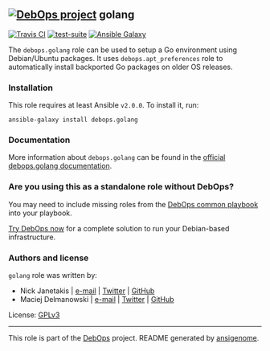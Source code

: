 ## [![DebOps project](http://debops.org/images/debops-small.png)](http://debops.org) golang

<!-- This file was generated by Ansigenome. Do not edit this file directly but
     instead have a look at the files in the ./meta/ directory. -->

[![Travis CI](http://img.shields.io/travis/debops/ansible-golang.svg?style=flat)](http://travis-ci.org/debops/ansible-golang)
[![test-suite](http://img.shields.io/badge/test--suite-ansible--golang-blue.svg?style=flat)](https://github.com/debops/test-suite/tree/master/ansible-golang/)
[![Ansible Galaxy](http://img.shields.io/badge/galaxy-debops.golang-660198.svg?style=flat)](https://galaxy.ansible.com/debops/golang)


The `debops.golang` role can be used to setup a Go environment using
Debian/Ubuntu packages. It uses `debops.apt_preferences` role to
automatically install backported Go packages on older OS releases.

### Installation

This role requires at least Ansible `v2.0.0`. To install it, run:

```Shell
ansible-galaxy install debops.golang
```

### Documentation

More information about `debops.golang` can be found in the
[official debops.golang documentation](http://docs.debops.org/en/latest/ansible/roles/ansible-golang/docs/).



### Are you using this as a standalone role without DebOps?

You may need to include missing roles from the [DebOps common
playbook](https://github.com/debops/debops-playbooks/blob/master/playbooks/common.yml)
into your playbook.

[Try DebOps now](https://github.com/debops/debops) for a complete solution to run your Debian-based infrastructure.





### Authors and license

`golang` role was written by:

- Nick Janetakis | [e-mail](mailto:nick.janetakis@gmail.com) | [Twitter](https://twitter.com/nickjanetakis) | [GitHub](https://github.com/nickjj)
- Maciej Delmanowski | [e-mail](mailto:drybjed@gmail.com) | [Twitter](https://twitter.com/drybjed) | [GitHub](https://github.com/drybjed)

License: [GPLv3](https://tldrlegal.com/license/gnu-general-public-license-v3-%28gpl-3%29)

***

This role is part of the [DebOps](http://debops.org/) project. README generated by [ansigenome](https://github.com/nickjj/ansigenome/).
